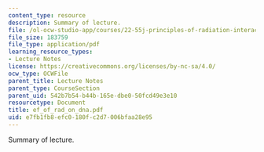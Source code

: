```yaml
---
content_type: resource
description: Summary of lecture.
file: /ol-ocw-studio-app/courses/22-55j-principles-of-radiation-interactions-fall-2004/e7fb1fb8efc0180fc2d7006bfaa28e95_ef_of_rad_on_dna.pdf
file_size: 183759
file_type: application/pdf
learning_resource_types:
- Lecture Notes
license: https://creativecommons.org/licenses/by-nc-sa/4.0/
ocw_type: OCWFile
parent_title: Lecture Notes
parent_type: CourseSection
parent_uid: 542b7b54-b44b-165e-dbe0-50fcd49e3e10
resourcetype: Document
title: ef_of_rad_on_dna.pdf
uid: e7fb1fb8-efc0-180f-c2d7-006bfaa28e95
---
```

Summary of lecture.
